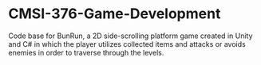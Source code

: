 # CMSI-376-Game-Development

Code base for BunRun, a 2D side-scrolling platform game created in Unity and C# in which the player utilizes collected items and attacks or avoids enemies in order to traverse through the levels.
